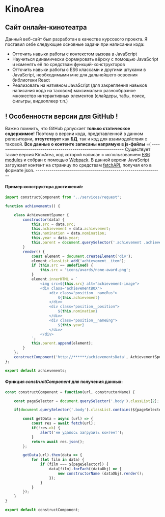 # KinoArea

## Сайт онлайн-кинотеатра

Данный веб-сайт был разработан в качестве курсового проекта. Я поставил себе следующие основные задачи при написании кода:

- Отточить навыки работы с контекстом вызова в JavaScript 
- Научиться динамически формировать вёрску с помощью JavaScript и изменять её по средствам функций-конструкторов
- Отточить навыки работы с ES6 классами и другими штуками в JavaScript, необходимыми мне для дальнейшего освоения библиотеки React
- Реализовать на нативном JavaScript (для закрепления навыков написания кода на таковом) максимально разнообразное множество интерактивных элементов (слайдеры, табы, поиск, фильтры, видеоплеер т.п.)

## ! Особенности версии для GitHub !

Важно помнить, что GitHub допускает **только статическое содержимое**! Поэтому в версии кода, представленной в данном репозитории, **отсутствует** как **БД**, так и код для взаимодействия с таковой. **Все данные о контенте записаны напрямую в js-файлы** =(
    ----------------------------------------------------------------
Cуществует также версия KinoArea, код которой написан с использованием [ES6 modules](https://developer.mozilla.org/en-US/docs/Web/JavaScript/Guide/Modules) и собран с помощью [Webpack](https://webpack.js.org/). В данной версии JavaScript загружает контент на страницу по средствам [fetchAPI](https://developer.mozilla.org/en-US/docs/Web/API/Fetch_API), получая его в формате json.
    ----------------------------------------------------------------
#### Пример конструктора достижений:
~~~JavaScript
import constructComponent from "../services/request";

function achievements() {

    class AchievementSpumer {
        constructor(data) {
            this.src = data.src;
            this.achievement = data.achievement;
            this.nomination = data.nomination;
            this.year = data.year;
            this.parent = document.querySelector('.achievement .achievement__contant');
        }
        render() {
            const element = document.createElement('div');
            element.classList.add('achievement__item');
            if (this.src == undefined) {
                this.src = 'icons/avards/none-award.png';
            }
            element.innerHTML = `
                <img src=${this.src} alt="achievement-image">
                <div class="achievementBOX">
                    <div class="position__nameRus">
                        ${this.achievement}
                    </div>
                    <div class="position__position">
                        ${this.nomination}
                    </div>
                    <div class="position__nameEng">
                        ${this.year}
                    </div>
                </div>
            `;
            this.parent.append(element);
        }
    };
    constructComponent('http://******/achievementsData', AchievementSpumer);
};

export default achievements;
~~~
#### Функция *constructComponent* для получения данных:
~~~JavaScript
const constructComponent = function(url, constructorName) {

    const pageSelector = document.querySelector('.body').classList[2];

    if(document.querySelector('.body').classList.contains(${pageSelector})) {

        const getData = async (url) => {
            const res = await fetch(url);
            if(!res.ok) {
                alert('не удалось загрузить контент');
            }
            return await res.json();
        };

        getData(url).then(data => {
            for (let film in data) {
                if (film === ${pageSelector}) {
                    data[film].forEach((dataObj) => {
                        new constructorName (dataObj).render();
                    });
                }
            }
        });
    }
}

export default constructComponent;
~~~
